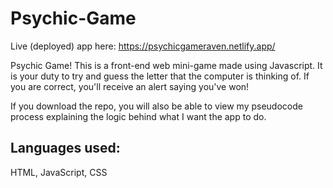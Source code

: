 # Psychic-Game

Live (deployed) app here: https://psychicgameraven.netlify.app/

Psychic Game! This is a front-end web mini-game made using Javascript. It is your duty to try and guess the letter that the computer is thinking of. If you are correct, you'll receive an alert saying you've won!

If you download the repo, you will also be able to view my pseudocode process explaining the logic behind what I want the app to do.

## Languages used:
HTML, JavaScript, CSS